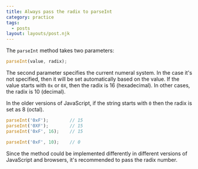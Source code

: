 ```yaml
---
title: Always pass the radix to parseInt
category: practice
tags:
  - posts
layout: layouts/post.njk
---
```


The `parseInt` method takes two parameters:

```js
parseInt(value, radix);
```

The second parameter specifies the current numeral system. In the case it's not specified, then it will be set automatically based on the value.
If the value starts with `0x` or `0X`, then the radix is 16 (hexadecimal). In other cases, the radix is 10 (decimal).

In the older versions of JavaScript, if the string starts with `0` then the radix is set as 8 (octal).

```js
parseInt('0xF');        // 15
parseInt('0XF');        // 15
parseInt('0xF', 16);    // 15

parseInt('0xF', 10);    // 0
```

Since the method could be implemented differently in different versions of JavaScript and browsers, it's recommended to pass the radix number.